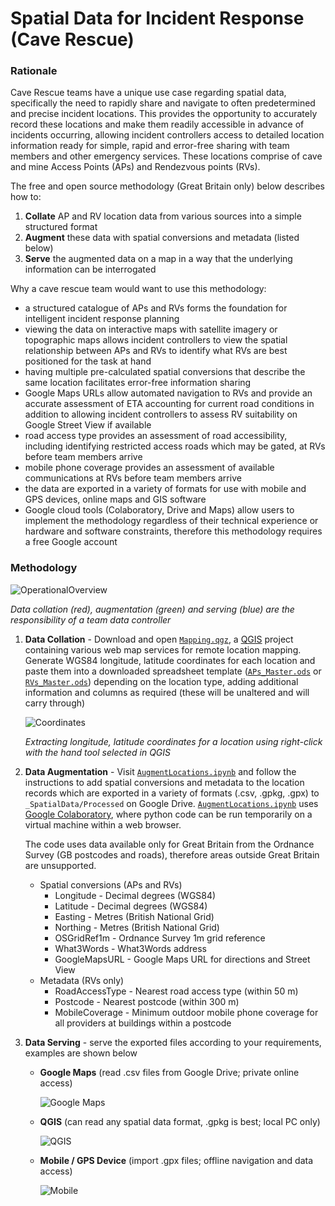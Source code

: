 # Spatial Data for Incident Response (Cave Rescue)



### Rationale

Cave Rescue teams have a unique use case regarding spatial data, specifically the need to rapidly share and navigate to often predetermined and precise incident locations. This provides the opportunity to accurately record these locations and make them readily accessible in advance of incidents occurring, allowing incident controllers access to detailed location information ready for simple, rapid and error-free sharing with team members and other emergency services. These locations comprise of cave and mine Access Points (APs) and Rendezvous points (RVs).

The free and open source methodology (Great Britain only) below describes how to:
1. **Collate** AP and RV location data from various sources into a simple structured format
2. **Augment** these data with spatial conversions and metadata (listed below)
3. **Serve** the augmented data on a map in a way that the underlying information can be interrogated

Why a cave rescue team would want to use this methodology:
- a structured catalogue of APs and RVs forms the foundation for intelligent incident response planning
- viewing the data on interactive maps with satellite imagery or topographic maps allows incident controllers to view the spatial relationship between APs and RVs to identify what RVs are best positioned for the task at hand
- having multiple pre-calculated spatial conversions that describe the same location facilitates error-free information sharing
- Google Maps URLs allow automated navigation to RVs and provide an accurate assessment of ETA accounting for current road conditions in addition to allowing incident controllers to assess RV suitability on Google Street View if available
- road access type provides an assessment of road accessibility, including identifying restricted access roads which may be gated, at RVs before team members arrive
- mobile phone coverage provides an assessment of available communications at RVs before team members arrive
- the data are exported in a variety of formats for use with mobile and GPS devices, online maps and GIS software
- Google cloud tools (Colaboratory, Drive and Maps) allow users to implement the methodology regardless of their technical experience or hardware and software constraints, therefore this methodology requires a free Google account



### Methodology

![OperationalOverview](https://github.com/EdwardALockhart/SpatialDataIncidentResponse/blob/main/Content/OperationalOverview.png)

*Data collation (red), augmentation (green) and serving (blue) are the responsibility of a team data controller*
  
1. **Data Collation** - Download and open [```Mapping.qgz```](https://github.com/EdwardALockhart/SpatialDataIncidentResponse/raw/main/Mapping.qgz), a [QGIS](https://qgis.org/en/site/) project containing various web map services for remote location mapping. Generate WGS84 longitude, latitude coordinates for each location and paste them into a downloaded spreadsheet template ([```APs_Master.ods```](https://github.com/EdwardALockhart/SpatialDataIncidentResponse/raw/main/APs_Master.ods) or [```RVs_Master.ods```](https://github.com/EdwardALockhart/SpatialDataIncidentResponse/raw/main/RVs_Master.ods)) depending on the location type, adding additional information and columns as required (these will be unaltered and will carry through)

    ![Coordinates](https://github.com/EdwardALockhart/SpatialDataIncidentResponse/blob/main/Content/Coordinates.png)

    *Extracting longitude, latitude coordinates for a location using right-click with the hand tool selected in QGIS*



2. **Data Augmentation** - Visit [```AugmentLocations.ipynb```](https://colab.research.google.com/github/EdwardALockhart/SpatialDataIncidentResponse/blob/main/AugmentLocations.ipynb) and follow the instructions to add spatial conversions and metadata to the location records which are exported in a variety of formats (.csv, .gpkg, .gpx) to ```_SpatialData/Processed``` on Google Drive. [```AugmentLocations.ipynb```](https://colab.research.google.com/github/EdwardALockhart/SpatialDataIncidentResponse/blob/main/AugmentLocations.ipynb) uses [Google Colaboratory](https://colab.research.google.com/), where python code can be run temporarily on a virtual machine within a web browser.

    The code uses data available only for Great Britain from the Ordnance Survey (GB postcodes and roads), therefore areas outside Great Britain are unsupported.

    - Spatial conversions (APs and RVs)
        - Longitude - Decimal degrees (WGS84)
        - Latitude - Decimal degrees (WGS84)
        - Easting - Metres (British National Grid)
        - Northing - Metres (British National Grid)
        - OSGridRef1m - Ordnance Survey 1m grid reference
        - What3Words - What3Words address
        - GoogleMapsURL - Google Maps URL for directions and Street View
    - Metadata (RVs only)
        - RoadAccessType - Nearest road access type (within 50 m)
        - Postcode - Nearest postcode (within 300 m)
        - MobileCoverage - Minimum outdoor mobile phone coverage for all providers at buildings within a postcode



3. **Data Serving** - serve the exported files according to your requirements, examples are shown below

    - **Google Maps** (read .csv files from Google Drive; private online access)

      ![Google Maps](https://github.com/EdwardALockhart/SpatialDataIncidentResponse/blob/main/Content/Google.png)

    - **QGIS** (can read any spatial data format, .gpkg is best; local PC only)

      ![QGIS](https://github.com/EdwardALockhart/SpatialDataIncidentResponse/blob/main/Content/QGIS.png)


    - **Mobile / GPS Device** (import .gpx files; offline navigation and data access)

      ![Mobile](https://github.com/EdwardALockhart/SpatialDataIncidentResponse/blob/main/Content/Mobile.png)
